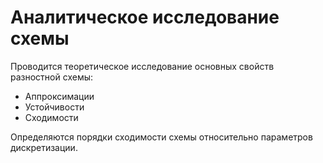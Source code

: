 # Аналитическое исследование схемы
Проводится теоретическое исследование основных свойств разностной схемы: 
- Аппроксимации
- Устойчивости
- Сходимости

Определяются порядки сходимости схемы относительно параметров дискретизации.